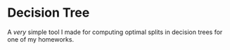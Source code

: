 # Decision Tree
A *very* simple tool I made for computing optimal splits in decision trees for one of my homeworks.
